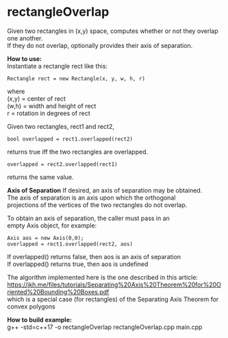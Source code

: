 # rectangleOverlap
Given two rectangles in (x,y) space, computes whether or not they overlap one another.  
If they do not overlap, optionally provides their axis of separation.

**How to use:**  
Instantiate a rectangle rect like this: 
 
  ```
Rectangle rect = new Rectangle(x, y, w, h, r)  
  ```
  
  where  
   (x,y) = center of rect  
   (w,h) = width and height of rect  
     r   = rotation in degrees of rect  

Given two rectangles, rect1 and rect2,  

  ```     
bool overlapped = rect1.overlapped(rect2) 
  ```     
    
returns true iff the two rectangles are overlapped.  

  ```
overlapped = rect2.overlapped(rect1)  
  ```
returns the same value.  

**Axis of Separation**
If desired, an axis of separation may be obtained.  
The axis of separation is an axis upon which the orthogonal  
projections of the vertices of the two rectangles do not overlap.    

To obtain an axis of separation, the caller must pass in an  
empty Axis object, for example:  
  ```
Axis aos = new Axis(0,0);  
overlapped = rect1.overlapped(rect2, aos)
  ```  
If overlapped() returns false, then aos is an axis of separation  
If overlapped() returns true, then aos is undefined  

The algorithm implemented here is the one described in this article:  
 https://jkh.me/files/tutorials/Separating%20Axis%20Theorem%20for%20Oriented%20Bounding%20Boxes.pdf  
which is a special case (for rectangles) of the Separating Axis Theorem for convex polygons  

**How to build example:**  
 g++ -std=c++17 -o rectangleOverlap  rectangleOverlap.cpp main.cpp  

